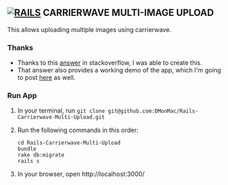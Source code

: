 ## **[![RAILS](https://user-images.githubusercontent.com/29721601/30682137-e2e0413e-9eda-11e7-9df1-6a21225f2c10.png "Rails")](http://rubyonrails.org/) CARRIERWAVE MULTI-IMAGE UPLOAD**

This allows uploading multiple images using carrierwave.

### Thanks
 - Thanks to this [answer](https://stackoverflow.com/questions/21411988/rails-4-multiple-image-or-file-upload-using-carrierwave) in stackoverflow, I was able to create this.
 - That answer also provides a working demo of the app, which I'm going to post [here](https://github.com/savanr/rails-carrierwave-multiple-attachment) as well.

### Run App
1. In your terminal, run `git clone git@github.com:DMonMac/Rails-Carrierwave-Multi-Upload.git`

2. Run the following commands in this order:
    ```
    cd Rails-Carrierwave-Multi-Upload
    bundle
    rake db:migrate
    rails s
    ```

3. In your browser, open http://localhost:3000/
